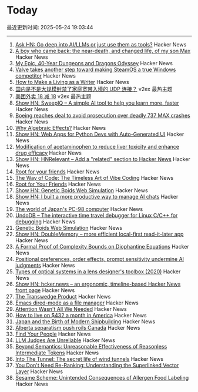 # Today

最近更新时间: 2025-05-24 19:03:44

--- 
1. [Ask HN: Go deep into AI/LLMs or just use them as tools?](https://news.ycombinator.com/item?id=44079303) Hacker News
2. [A boy who came back: the near-death, and changed life, of my son Max](https://www.theguardian.com/lifeandstyle/2025/may/24/the-boy-who-came-back-the-near-death-and-changed-life-of-my-son-max) Hacker News
3. [My Epic, 40-Year Dungeons and Dragons Odyssey](https://timharford.com/2024/11/my-epic-40-year-dungeons-dragons-odyssey/) Hacker News
4. [Valve takes another step toward making SteamOS a true Windows competitor](https://arstechnica.com/gaming/2025/05/valve-adds-steamos-compatible-game-label-as-it-prepares-to-expand-beyond-steam-deck/) Hacker News
5. [How to Make a Living as a Writer](https://thewalrus.ca/how-to-make-a-living-as-a-writer/) Hacker News
6. [国内是不是大规模封禁了家庭宽带入境的 UDP 连接？](https://www.v2ex.com/t/1133974) v2ex 最热主题
7. [美团外卖 18 减 18](https://www.v2ex.com/t/1133973) v2ex 最热主题
8. [Show HN: SweepIQ – A simple AI tool to help you learn more, faster](https://www.sweepiq.com) Hacker News
9. [Boeing reaches deal to avoid prosecution over deadly 737 MAX crashes](https://www.cnbc.com/2025/05/23/boeing-737-max-crashes-doj.html) Hacker News
10. [Why Algebraic Effects?](https://antelang.org/blog/why_effects/) Hacker News
11. [Show HN: Web Apps for Python Devs with Auto-Generated UI](https://davia.ai/) Hacker News
12. [Modification of acetaminophen to reduce liver toxicity and enhance drug efficacy](https://www.societyforscience.org/regeneron-sts/2025-student-finalists/chloe-lee/) Hacker News
13. [Show HN: HNRelevant – Add a "related" section to Hacker News](https://github.com/imdj/HNRelevant) Hacker News
14. [Root for your friends](https://josephthacker.com/personal/2025/05/13/root-for-your-friends.html) Hacker News
15. [The Way of Code: The Timeless Art of Vibe Coding](https://www.thewayofcode.com/) Hacker News
16. [Root for Your Friends](https://josephthacker.com/personal/2025/05/13/root-for-your-friends.html) Hacker News
17. [Show HN: Genetic Boids Web Simulation](https://attentionmech.github.io/genetic-boids/) Hacker News
18. [Show HN: I built a more productive way to manage AI chats](https://contextch.at) Hacker News
19. [The world of Japan's PC-98 computer](https://strangecomforts.com/the-strange-world-of-japans-pc-98-computer/) Hacker News
20. [UndoDB – The interactive time travel debugger for Linux C/C++ for debugging](https://undo.io/) Hacker News
21. [Genetic Boids Web Simulation](https://attentionmech.github.io/genetic-boids/) Hacker News
22. [Show HN: DoubleMemory – more efficient local-first read-it-later app](https://doublememory.com) Hacker News
23. [A Formal Proof of Complexity Bounds on Diophantine Equations](https://arxiv.org/abs/2505.16963) Hacker News
24. [Positional preferences, order effects, prompt sensitivity undermine AI judgments](https://www.cip.org/blog/llm-judges-are-unreliable) Hacker News
25. [Types of optical systems in a lens designer's toolbox (2020)](https://www.pencilofrays.com/lens-design-forms/) Hacker News
26. [Show HN: hcker.news – an ergonomic, timeline-based Hacker News front page](https://hcker.news) Hacker News
27. [The Transwedge Product](https://terathon.com/blog/transwedge-product.html) Hacker News
28. [Emacs dired-mode as a file manager](https://lynn.sh/guix-emacs-file-manager.html) Hacker News
29. [Attention Wasn't All We Needed](https://www.stephendiehl.com/posts/post_transformers/) Hacker News
30. [How to live on $432 a month in America](https://shagbark.substack.com/p/how-to-live-on-432-a-month-in-america) Hacker News
31. [Japan and the Birth of Modern Shipbuilding](https://www.construction-physics.com/p/how-japan-invented-modern-shipbuilding) Hacker News
32. [Alberta separatism push roils Canada](https://www.nytimes.com/2025/05/22/world/canada/alberta-separatism-referendum.html) Hacker News
33. [Find Your People](https://foundersatwork.posthaven.com/find-your-people) Hacker News
34. [LLM Judges Are Unreliable](https://www.cip.org/blog/llm-judges-are-unreliable) Hacker News
35. [Beyond Semantics: Unreasonable Effectiveness of Reasonless Intermediate Tokens](https://arxiv.org/abs/2505.13775) Hacker News
36. [Into The Tunnel: The secret life of wind tunnels](https://jordanwtaylor2.substack.com/p/into-the-tunnel) Hacker News
37. [You Don't Need Re-Ranking: Understanding the Superlinked Vector Layer](https://superlinked.com/vectorhub/articles/why-do-not-need-re-ranking) Hacker News
38. [Sesame Scheme: Unintended Consequences of Allergen Food Labeling](https://www.choicesmagazine.org/choices-magazine/submitted-articles/unintended-consequences-of-allergen-food-labeling) Hacker News

